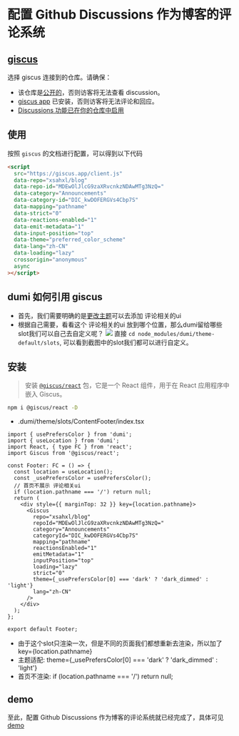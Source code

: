 # 配置 Github Discussions 作为博客的评论系统

## [giscus](https://giscus.app/zh-CN)

选择 giscus 连接到的仓库。请确保：

- 该仓库是[公开的](https://docs.github.com/en/github/administering-a-repository/managing-repository-settings/setting-repository-visibility#making-a-repository-public)，否则访客将无法查看 discussion。
- [giscus app](https://github.com/apps/giscus) 已安装，否则访客将无法评论和回应。
- [Discussions 功能已在你的仓库中启用](https://docs.github.com/en/github/administering-a-repository/managing-repository-settings/enabling-or-disabling-github-discussions-for-a-repository)

## 使用

按照 `giscus` 的文档进行配置，可以得到以下代码

```html
<script
  src="https://giscus.app/client.js"
  data-repo="xsahxl/blog"
  data-repo-id="MDEwOlJlcG9zaXRvcnkzNDAwMTg3NzQ="
  data-category="Announcements"
  data-category-id="DIC_kwDOFERGVs4Cbp7S"
  data-mapping="pathname"
  data-strict="0"
  data-reactions-enabled="1"
  data-emit-metadata="1"
  data-input-position="top"
  data-theme="preferred_color_scheme"
  data-lang="zh-CN"
  data-loading="lazy"
  crossorigin="anonymous"
  async
></script>
```

## dumi 如何引用 giscus

- 首先，我们需要明确的是[更改主题](https://d.umijs.org/theme)可以去添加 评论相关的ui
- 根据自己需要，看看这个 评论相关的ui 放到哪个位置，那么dumi留给哪些slot我们可以自己去自定义呢？
  ![](https://cdn.jsdelivr.net/gh/xsahxl/blog-images/theme-slot.png)
  直接 `cd node_modules/dumi/theme-default/slots`, 可以看到截图中的slot我们都可以进行自定义。

## 安装

> 安装 [`@giscus/react`](https://github.com/giscus/giscus-component) 包，它是一个 React 组件，用于在 React 应用程序中嵌入 Giscus。

```bash
npm i @giscus/react -D
```

- .dumi/theme/slots/ContentFooter/index.tsx

```tsx | pure
import { usePrefersColor } from 'dumi';
import { useLocation } from 'dumi';
import React, { type FC } from 'react';
import Giscus from '@giscus/react';

const Footer: FC = () => {
  const location = useLocation();
  const _usePrefersColor = usePrefersColor();
  // 首页不展示 评论相关ui
  if (location.pathname === '/') return null;
  return (
    <div style={{ marginTop: 32 }} key={location.pathname}>
      <Giscus
        repo="xsahxl/blog"
        repoId="MDEwOlJlcG9zaXRvcnkzNDAwMTg3NzQ="
        category="Announcements"
        categoryId="DIC_kwDOFERGVs4Cbp7S"
        mapping="pathname"
        reactionsEnabled="1"
        emitMetadata="1"
        inputPosition="top"
        loading="lazy"
        strict="0"
        theme={_usePrefersColor[0] === 'dark' ? 'dark_dimmed' : 'light'}
        lang="zh-CN"
      />
    </div>
  );
};

export default Footer;

```

- 由于这个slot只渲染一次，但是不同的页面我们都想重新去渲染，所以加了key={location.pathname}
- 主题适配: theme={\_usePrefersColor[0] === 'dark' ? 'dark_dimmed' : 'light'}
- 首页不渲染: if (location.pathname === '/') return null;


## demo

至此，配置 Github Discussions 作为博客的评论系统就已经完成了，具体可见 [demo](https://github.com/xsahxl/blog)
